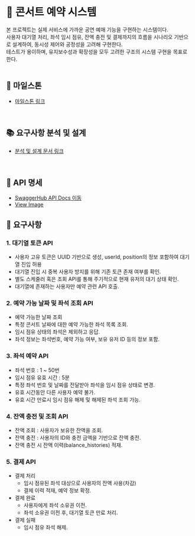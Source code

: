 <!--
## 프로젝트

## Getting Started

### Prerequisites

#### Running Docker Containers

`local` profile 로 실행하기 위하여 인프라가 설정되어 있는 Docker 컨테이너를 실행해주셔야 합니다.

```bash
docker-compose up -d
```

-->

# 🎤 콘서트 예약 시스템 
본 프로젝트는 실제 서비스에 가까운 공연 예매 기능을 구현하는 시스템이다. <br/>
사용자 대기열 처리, 좌석 임시 점유, 잔액 충전 및 결제까지의 흐름을 시나리오 기반으로 설계하여, 동시성 제어와 공정성을 고려해 구현한다.<br/>
테스트가 용이하며, 유지보수성과 확장성을 모두 고려한 구조의 시스템 구현을 목표로 한다.
<br/><br/>

## 🚗 마일스톤
- [마일스톤 링크](https://github.com/users/westkitekim/projects/1/views/1)
<br/>

## 📚 요구사항 분석 및 설계
- [분석 및 설계 문서 링크](docs/requirement-analysis-design.md)
<br/>

## 📜 API 명세
- [SwaggerHub API Docs 이동](https://app.swaggerhub.com/apis-docs/westkitekim/concert-reservation-api/1.0.0)
- [View Image](docs/swaggerui.md)
  <br/>

## 📌 요구사항
### 1. 대기열 토큰 API
- 사용자 고유 토큰은 UUID 기반으로 생성, userId, position의 정보 포함하여 대기열 진입 허용
- 대기열 진입 시 중복 사용자 방지를 위해 기존 토큰 존재 여부를 확인.
- 별도 스케줄러 혹은 조회 API를 통해 주기적으로 현재 유저의 대기 상태 확인.
- 대기열에 존재하는 사용자만 예약 관련 API 호출.

### 2. 예약 가능 날짜 및 좌석 조회 API
- 예약 가능한 날짜 조회
- 특정 콘서트 날짜에 대한 예약 가능한 좌석 목록 조회.
- 임시 점유 상태의 좌석은 제외하고 응답.
- 좌석 정보는 좌석번호, 예약 가능 여부, 보유 유저 ID 등의 정보 포함.

### 3. 좌석 예약 API
- 좌석 번호 : 1 ~ 50번
- 임시 점유 유효 시간 : 5분
- 특정 좌석 번호 및 날짜를 전달받아 좌석을 임시 점유 상태로 변경.
- 유효 시간동안 다른 사용자 예약 불가. 
- 유효 시간 만료시 임시 점유 해제 및 해제된 좌석 조회 가능.

### 4. 잔액 충전 및 조회 API
- 잔액 조회 : 사용자가 보유한 잔액을 조회.
- 잔액 충전 : 사용자의 ID와 충전 금액을 기반으로 잔액 충전.
- 잔액 충전 시 잔액 이력(balance_histories) 적재.

### 5. 결제 API
- 결제 처리
  - 임시 점유된 좌석 대상으로 사용자의 잔액 사용(차감)
  - 결제 이력 적재, 예약 정보 확정.
- 결제 완료
  - 사용자에게 좌석 소유권 이전.
  - 좌석 소유권 이전 후, 대기열 토큰 만료 처리.
- 결제 실패
  - 임시 점유 좌석 해제.



